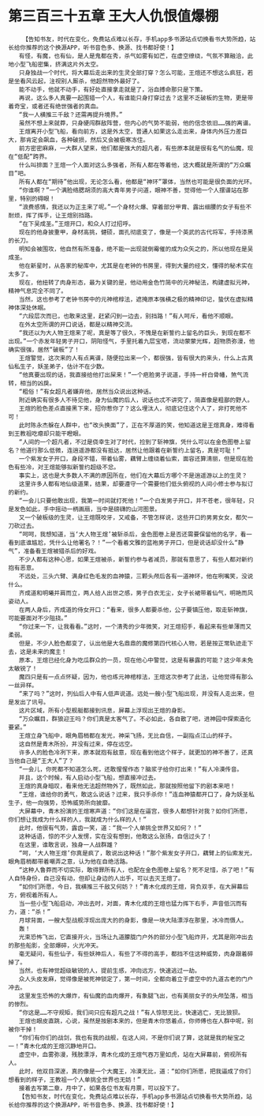 # 第三百三十五章 王大人仇恨值爆棚
        【告知书友，时代在变化，免费站点难以长存，手机app多书源站点切换看书大势所趋，站长给你推荐的这个换源APP，听书音色多、换源、找书都好使！】
       有怪，有魔，也有仙，是人是鬼都在秀，杀气如雾有如芒，在虚空缭绕，气氛不算融洽，此地小型飞船密集，挤满这片外太空。
       只身独战一个时代，将大幕后走出来的生灵全部打穿？怎么可能，王煊还不想这么疯狂，若是坐看风云起，注视别人厮杀，他超然物外最好了。
       能不动手，他就不动手，有好处直接拿走就是了，浴血搏命那只是下策。
       再说，这么多人真要一起围猎一个人，有谁能只身打穿过去？这里不乏破板的生物，更是带着奇宝，或者还有绝世强者的真血。
       “我一人横推三千敌？还需再提升境界。”
       虽然不想上来就莽，只身硬闯群敌阵营，但内心的气势不能弱，他的信念依旧……强的离谱。
       王煊离开小型飞船，看向前方，这是外太空，普通人如果这么走出来，身体内外压力差巨大，那肯定会飙血，各种破损，然后又会被极寒冻住。
       前方密密麻麻，一大群人望来，他们都是强大的超凡者，有些原本就是很有名气的仙魔，现在“低配”跨界。
       什么叫排面？王煊一个人面对这么多强者，所有人都在等着他，这大概就是所谓的“万众瞩目”吧。
       所有人都在“期待”他出现，无论怎么看，他都是“神环”罩体，当然也可能是很负面的光环。
       “你谁啊？”一个满脸络腮胡须的高大青年男子问道，眼神不善，觉得他一个人摆谱站在那里，特别的碍眼！
       “浪费感情，我还以为正主来了呢。”一个身材火爆、穿着部分甲胄、露出细腰的女子有些不耐烦，挥了挥手，让王煊别挡路。
       “在下吴成圣。”王煊开口，和众人打过招呼。
       现在的他身披重甲，身材高挑，健硕，面孔彻底变了，像是一个英武的古代将军，手持漆黑的长刀。
       明知会被围攻，他自然有所准备，绝不能一出现就倒霉催的成为众矢之的，所以他现在是吴成圣。
       他在新星时，从各家的秘库中，尤其是在老钟的书房里，得到大量的经文，懂得的秘术实在太多了。
       现在，他扭转了肉身形态，最为关键的是，他动用金色竹简中的元神秘法，构建虚拟元神，精神气息完全不同了。
       当然，这也参考了老钟书房中的元神棺椁法，遮掩原本强横之极的精神印记，蛰伏在虚拟精神体深处休眠。
       “六段层次而已，也敢来这里，赶紧闪到一边去，别挡路！”有人呵斥，看他不顺眼。
       在外太空所谓的开口说话，都是以精神交流。
       “我还以为大人物王煊来了呢，真是等了很久，不愧是在新誓约上留名的巨头，到现在都不出现。”一个赤发年轻男子开口，阴阳怪气，手里托着九层宝塔，流动蒙蒙光辉，超物质弥漫，他确实很强，居然“破板”了！
       王煊警觉，这次来的人有点离谱，随便拉出来一个，都很强，皆有很大的来头，什么上古真仙私生子，妖圣弟子，估计不在少数。
       “他真要出现的话，我直接给他打出屎来！”一个疤脸男子说道，手持一杆白骨幡，煞气流转，相当的凶戾。
       “粗俗！”有女超凡者嫌弃他，居然当众说出这种话。
       附近确实有很多人不待见他，身为仙魔的后人，说话也忒不讲究了，简直像是粗鄙的野人。
       王煊的脸色差点直接黑下来，招你惹你了？这么埋汰人，彻底记住这个人了，非打死他不可！
       此时陈永杰躲在人群中，也“改头换面”了，正在不厚道的笑，他知道这是王煊真身，难得看到王教祖吃瘪却只能干瞪眼。
       “人间的一个超凡者，不过是侥幸生对了时代，捡到了斩神旗，凭什么可以在金色图卷上留名？他道行那么低微，连逍遥游都没有抵达，居然让他跟着在新誓约上留名，真是可耻！”
       一个紫发女子开口，身段不错，带着仙雾，藕臂上缠绕着仙索，面容还算清丽，但是现在脸色有些冷，对王煊能够拟新誓约超级不忿。
       事实上，这也是大多数人不满的原因所在，他们在大幕后方哪个不是逍遥游以上的生灵？
       这里许多人都有地仙级道果，结果，却要遵守一个需要他们低头俯视的人间小修士参与拟订的新约。
       “一会儿只要他敢出现，我第一时间就打死他！”一个白发男子开口，并不苍老，很年轻，只是发色如此，手中摇动一柄画扇，当中是磅礴的山河图景。
       又一个破板级的生灵，让王煊既咬牙，又戒备，不管怎样说，这些开口的男男女女，都欠一刀砍过去。
       “呵呵，我想知道，当‘大人物王煊’被斩杀后，金色图卷上是否还需要保留他的名字，看一看到底谁尴尬，凭什么让他署名？！”一个看着文雅的蓝袍男子开口，但是说话却没什么“静气”，准备看王煊被猎杀后的好戏。
       不少人都有这种心思，如果王煊被杀，新誓约参与者减员，那就有意思了，有些人都对新约抱有恶意。
       不远处，三头六臂、满身红色毛发的血神猿，三颗头颅后各有一道神环，他在咧嘴笑，没说什么。
       齐成道和明曦并肩而立，两人给人出世之感，男子白衣无尘，女子长裙带着仙气，明艳而风姿动人。
       在两人身后，齐成道的侍女开口：“看来，很多人都要杀他，公子要镇压他，取走斩神旗，可能要面对不少阻挠。”
       “你过来一下，让我看看。”这时，一个清秀的少年微笑，对王煊招手，看起来有些单薄而又柔弱。
       但是，不少人脸色都变了，认出他是大名鼎鼎的魔修第四代核心人物，若是按正常轨迹走下去，这是未来的魔主！
       原本，王煊已经化身为吃瓜群众的一员，现在他心中警觉，这是有暴露的可能？这少年未免太敏锐了！
       魔四只是有一点点怀疑，因为，他也练元神棺椁法，王煊这次参考了此法，让他觉得有那么一丝异样。
       “来了吗？”这时，列仙后人中有人低声说道。远处一艘小型飞船出现，并没有人走出来，但是发出了讯号。
       这片区域，所有小型舰艇都接到讯息，屏幕上浮现出王煊的身影。
       “万众瞩目，群狼迎王吗？你们真是太客气了。不必如此，各自散了吧，进神园中探索造化要紧。”
       王煊立身飞船中，眼角眉梢都在发光，神采飞扬，无比自信，一副指点江山的样子。
       这自然是青木所扮，并没有过来，停在远空。
       许多人的脸色冷冽下来，原本就抱有敌意，现在看到他这个样子，就更加的神不善了，还真当他自己是“王大人”了？
       “一会儿，你死都不知道怎么死，还敢惺惺作态？脑浆子给你打出来！”有人冷漠传音。
       并且，这个时候，有人启动小型飞船，想直接冲过去。
       王煊的真身暗叹，看来他无法超然物外了，既然如此，那就按照他留下的剧本来吧！
       “王煊，谁给你的勇气，敢这么说话？过来，我只手杀你！”连血神猿都开口了，身为妖圣私生子，他一向强势，恐怖威势所向披靡。
       大屏幕中，青木扮演的王煊寒声道：“你们这是在逼宫，很多人都想针对我？如你们所愿，你们想让我成为什么样的人，我就成为什么样的人！”
       此时，他很有气势，露齿一笑，道：“我一个人单挑全世界又如何？！”
       这种话语，惊的不少人发愣，实在没有想到，他敢这么张扬，自信过头了！
       在这里，谁敢言说，独身一人战群雄？
       “呵，‘大人物王煊’你真是疯了，敢说出这种话！”那个紫发女子开口，藕臂上的仙索发光，眼角眉梢都带着嘲弄之意，认为他在自绝活路。
       “这种人鲁莽而不切实际，敢得罪所有人，也配在金色图卷上留名？死不足惜，杀了吧！”有人自恃身份，自己没有动，但却让身边的人出手，可以去灭王煊了。
       “如你们所愿，今日，我横推三千敌又何妨？！”青木化成的王煊，背负双手，在大屏幕后方，俯视着所有人。
       当一些小型飞船启动，冲出去时，对面，青木化成的王煊也猛力挥下右手，声音低沉而有力，道：“杀！”
       月球背面，一艘大型战舰浮现出庞大的的身影，像是一块大陆漂浮在那里，冰冷而慑人。
       轰！
       光束恐怖飞出，它直接开火，当场让九道朦胧门户外的部分小型飞船炸开，尤其是刚冲出去的那些船影，全部爆碎，火光冲天。
       毫无疑问，有些仙子，有些妖神后人，有些了不得的高手，都挡不住这种威势，肉身跟着碎掉了。
       当然，也有神觉超级敏锐的人，提前生感，冲向远方，快速逃过一劫。
       众人头皮发麻，觉得像是被死神锁定了，第一时间，全都向着立于虚空中的九道古老的门户冲去。
       这里发生恐怖的大爆炸，有仙魔的血肉爆开，有象腿飞出，也有美丽女子的头颅坠落，相当的惨烈。
       “你这是……不守规矩，我们间只应有超凡之战！”有人惊怒无比，快速逃亡，无比狼狈。
       王煊也眼皮直跳，心说，虽然是按剧本来的，但是青木你悠着点，你师傅也在人群中呢，别被你干掉！
       “你们有你们的战剑，我也有我的战舰，在这人间，不是你们说了算，这就是我的秘宝之一！”青木化成的王煊沉静地开口。
       虚空中，血雾弥漫，残肢漂浮，青木化成的王煊气吞万里如虎，站在大屏幕前，俯视所有人。
       此时，他双目深邃，真的像是一个大魔王，冷漠无比，道：“如你们所愿，把我逼成了你们想看到的样子，王教祖一个人单挑全世界也无妨！”
       接着去写第二章，月中了，如果各位书友有月票，可以投下了。
       【告知书友，时代在变化，免费站点难以长存，手机app多书源站点切换看书大势所趋，站长给你推荐的这个换源APP，听书音色多、换源、找书都好使！】